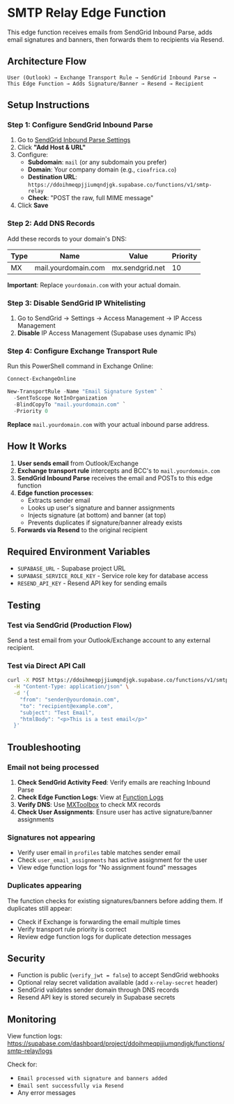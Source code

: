 # SMTP Relay Edge Function

This edge function receives emails from SendGrid Inbound Parse, adds email signatures and banners, then forwards them to recipients via Resend.

## Architecture Flow

```
User (Outlook) → Exchange Transport Rule → SendGrid Inbound Parse → This Edge Function → Adds Signature/Banner → Resend → Recipient
```

## Setup Instructions

### Step 1: Configure SendGrid Inbound Parse

1. Go to [SendGrid Inbound Parse Settings](https://app.sendgrid.com/settings/parse)
2. Click **"Add Host & URL"**
3. Configure:
   - **Subdomain**: `mail` (or any subdomain you prefer)
   - **Domain**: Your company domain (e.g., `cioafrica.co`)
   - **Destination URL**: `https://ddoihmeqpjjiumqndjgk.supabase.co/functions/v1/smtp-relay`
   - **Check**: "POST the raw, full MIME message"
4. Click **Save**

### Step 2: Add DNS Records

Add these records to your domain's DNS:

| Type | Name | Value | Priority |
|------|------|-------|----------|
| MX | mail.yourdomain.com | mx.sendgrid.net | 10 |

**Important**: Replace `yourdomain.com` with your actual domain.

### Step 3: Disable SendGrid IP Whitelisting

1. Go to SendGrid → Settings → Access Management → IP Access Management
2. **Disable** IP Access Management (Supabase uses dynamic IPs)

### Step 4: Configure Exchange Transport Rule

Run this PowerShell command in Exchange Online:

```powershell
Connect-ExchangeOnline

New-TransportRule -Name "Email Signature System" `
  -SentToScope NotInOrganization `
  -BlindCopyTo "mail.yourdomain.com" `
  -Priority 0
```

**Replace** `mail.yourdomain.com` with your actual inbound parse address.

## How It Works

1. **User sends email** from Outlook/Exchange
2. **Exchange transport rule** intercepts and BCC's to `mail.yourdomain.com`
3. **SendGrid Inbound Parse** receives the email and POSTs to this edge function
4. **Edge function processes**:
   - Extracts sender email
   - Looks up user's signature and banner assignments
   - Injects signature (at bottom) and banner (at top)
   - Prevents duplicates if signature/banner already exists
5. **Forwards via Resend** to the original recipient

## Required Environment Variables

- `SUPABASE_URL` - Supabase project URL
- `SUPABASE_SERVICE_ROLE_KEY` - Service role key for database access
- `RESEND_API_KEY` - Resend API key for sending emails

## Testing

### Test via SendGrid (Production Flow)

Send a test email from your Outlook/Exchange account to any external recipient.

### Test via Direct API Call

```bash
curl -X POST https://ddoihmeqpjjiumqndjgk.supabase.co/functions/v1/smtp-relay \
  -H "Content-Type: application/json" \
  -d '{
    "from": "sender@yourdomain.com",
    "to": "recipient@example.com",
    "subject": "Test Email",
    "htmlBody": "<p>This is a test email</p>"
  }'
```

## Troubleshooting

### Email not being processed

1. **Check SendGrid Activity Feed**: Verify emails are reaching Inbound Parse
2. **Check Edge Function Logs**: View at [Function Logs](https://supabase.com/dashboard/project/ddoihmeqpjjiumqndjgk/functions/smtp-relay/logs)
3. **Verify DNS**: Use [MXToolbox](https://mxtoolbox.com/) to check MX records
4. **Check User Assignments**: Ensure user has active signature/banner assignments

### Signatures not appearing

- Verify user email in `profiles` table matches sender email
- Check `user_email_assignments` has active assignment for the user
- View edge function logs for "No assignment found" messages

### Duplicates appearing

The function checks for existing signatures/banners before adding them. If duplicates still appear:
- Check if Exchange is forwarding the email multiple times
- Verify transport rule priority is correct
- Review edge function logs for duplicate detection messages

## Security

- Function is public (`verify_jwt = false`) to accept SendGrid webhooks
- Optional relay secret validation available (add `x-relay-secret` header)
- SendGrid validates sender domain through DNS records
- Resend API key is stored securely in Supabase secrets

## Monitoring

View function logs: https://supabase.com/dashboard/project/ddoihmeqpjjiumqndjgk/functions/smtp-relay/logs

Check for:
- `Email processed with signature and banners added`
- `Email sent successfully via Resend`
- Any error messages
